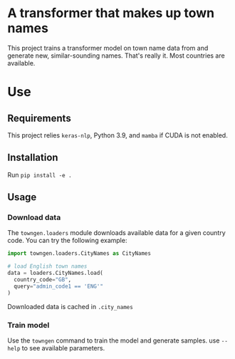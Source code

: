 # A transformer that makes up town names

This project trains a transformer model on town name data from and generate new, similar-sounding names. That's really it. Most countries are available.

# Use

## Requirements

This project relies `keras-nlp`, Python 3.9, and `mamba` if CUDA is not enabled.

## Installation

Run `pip install -e .`

## Usage

### Download data

The `towngen.loaders` module downloads available data for a given country code. You can try the following example:

```py
import towngen.loaders.CityNames as CityNames

# load English town names
data = loaders.CityNames.load(
  country_code="GB", 
  query="admin_code1 == 'ENG'"
)
```

Downloaded data is cached in `.city_names`

### Train model

Use the `towngen` command to train the model and generate samples. use  `--help` to see available parameters.